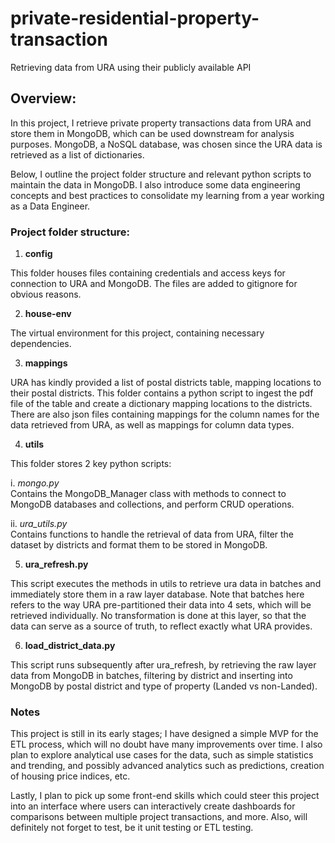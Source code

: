 # private-residential-property-transaction
Retrieving data from URA using their publicly available API

## Overview:
In this project, I retrieve private property transactions data from URA and store them in MongoDB, which can be used downstream for analysis purposes.
MongoDB, a NoSQL database, was chosen since the URA data is retrieved as a list of dictionaries.

Below, I outline the project folder structure and relevant python scripts to maintain the data in MongoDB.
I also introduce some data engineering concepts and best practices to consolidate my learning from a year working as a Data Engineer.

### Project folder structure:
1. **config**  

This folder houses files containing credentials and access keys for connection to URA and MongoDB. The files are added to gitignore for obvious reasons.

2. **house-env**  

The virtual environment for this project, containing necessary dependencies.

3. **mappings**  

URA has kindly provided a list of postal districts table, mapping locations to their postal districts.
This folder contains a python script to ingest the pdf file of the table and create a dictionary mapping locations to the districts.
There are also json files containing mappings for the column names for the data retrieved from URA, as well as mappings for column data types.

4. **utils**  

This folder stores 2 key python scripts:   
    
i. _mongo.py_  
Contains the MongoDB_Manager class with methods to connect to MongoDB databases and collections, and perform CRUD operations.
 
ii. _ura_utils.py_  
Contains functions to handle the retrieval of data from URA, filter the dataset by districts and format them to be stored in MongoDB.

5. **ura_refresh.py**  

This script executes the methods in utils to retrieve ura data in batches and immediately store them in a raw layer database.
Note that batches here refers to the way URA pre-partitioned their data into 4 sets, which will be retrieved individually.
No transformation is done at this layer, so that the data can serve as a source of truth, to reflect exactly what URA provides.

6. **load_district_data.py**  
  
This script runs subsequently after ura_refresh, by retrieving the raw layer data from MongoDB in batches, filtering by district and inserting into MongoDB by postal district and type of property (Landed vs non-Landed).

### Notes
This project is still in its early stages; I have designed a simple MVP for the ETL process, which will no doubt have many improvements over time. I also plan to explore analytical use cases for the data, such as simple statistics and trending, and possibly advanced analytics such as predictions, creation of housing price indices, etc.

Lastly, I plan to pick up some front-end skills which could steer this project into an interface where users can interactively create dashboards for comparisons between multiple project transactions, and more. Also, will definitely not forget to test, be it unit testing or ETL testing.
